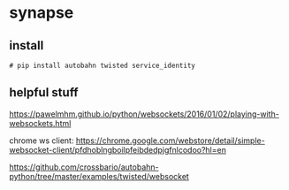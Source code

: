 # synapse

## install

`# pip install autobahn twisted service_identity`

## helpful stuff

https://pawelmhm.github.io/python/websockets/2016/01/02/playing-with-websockets.html

chrome ws client: https://chrome.google.com/webstore/detail/simple-websocket-client/pfdhoblngboilpfeibdedpjgfnlcodoo?hl=en

https://github.com/crossbario/autobahn-python/tree/master/examples/twisted/websocket
